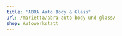 ```yaml
---
title: "ABRA Auto Body & Glass"
url: /marietta/abra-auto-body-und-glass/
shop: Autowerkstatt
---
```

